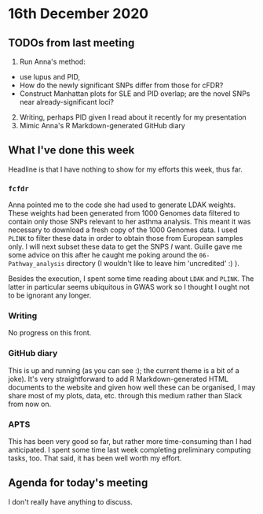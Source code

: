 # 16th December 2020

## TODOs from last meeting

1. Run Anna's method: 
  * use lupus and PID, 
  * How do the newly significant SNPs differ from those for cFDR? 
  * Construct Manhattan plots for SLE and PID overlap; are the novel SNPs near already-significant loci?
2. Writing, perhaps PID given I read about it recently for my presentation
3. Mimic Anna's R Markdown-generated GitHub diary
    
## What I've done this week

Headline is that I have nothing to show for my efforts this week, thus far.

### `fcfdr`

Anna pointed me to the code she had used to generate LDAK weights. These weights had been generated from 1000 Genomes data filtered to contain only those SNPs relevant to her asthma analysis. This meant it was necessary to download a fresh copy of the 1000 Genomes data. I used `PLINK` to filter these data in order to obtain those from European samples only. I will next subset these data to get the SNPS *I* want. Guille gave me some advice on this after he caught me poking around the `06-Pathway_analysis` directory (I wouldn't like to leave him 'uncredited' :) ).

Besides the execution, I spent some time reading about `LDAK` and `PLINK`. The latter in particular seems ubiquitous in GWAS work so I thought I ought not to be ignorant any longer. 

### Writing

No progress on this front.

### GitHub diary

This is up and running (as you can see :); the current theme is a bit of a joke). It's very straightforward to add R Markdown-generated HTML documents to the website and given how well these can be organised, I may share most of my plots, data, etc. through this medium rather than Slack from now on.

### APTS

This has been very good so far, but rather more time-consuming than I had anticipated. I spent some time last week completing preliminary computing tasks, too. That said, it has been well worth my effort.

## Agenda for today's meeting

I don't really have anything to discuss.
